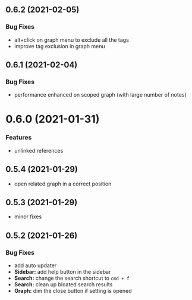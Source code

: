 ## 0.6.2 (2021-02-05)


### Bug Fixes

* alt+click on graph menu to exclude all the tags
* improve tag exclusion in graph menu



## 0.6.1 (2021-02-04)


### Bug Fixes

* performance enhanced on scoped graph (with large number of notes)


# 0.6.0 (2021-01-31)


### Features

* unlinked references


## 0.5.4 (2021-01-29)

* open related graph in a correct position

## 0.5.3 (2021-01-29)

* minor fixes

## 0.5.2 (2021-01-26)


### Bug Fixes

* add auto updater
* **Sidebar:** add help button in the sidebar
* **Search:** change the search shortcut to `cmd + f`
* **Search:** clean up bloated search results
* **Graph:** dim the close button if setting is opened
